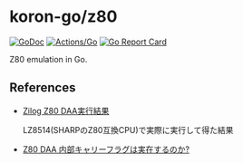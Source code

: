 # koron-go/z80

[![GoDoc](https://godoc.org/github.com/koron-go/z80?status.svg)](https://godoc.org/github.com/koron-go/z80)
[![Actions/Go](https://github.com/koron-go/z80/workflows/Go/badge.svg)](https://github.com/koron-go/z80/actions?query=workflow%3AGo)
[![Go Report Card](https://goreportcard.com/badge/github.com/koron-go/z80)](https://goreportcard.com/report/github.com/koron-go/z80)

Z80 emulation in Go.

## References

* [Zilog Z80 DAA実行結果](http://ver0.sakura.ne.jp/doc/daa.html)

    LZ8514(SHARPのZ80互換CPU)で実際に実行して得た結果

* [Z80 DAA 内部キャリーフラグは実在するのか?](https://uniabis.net/pico/msx/z80daa/)
